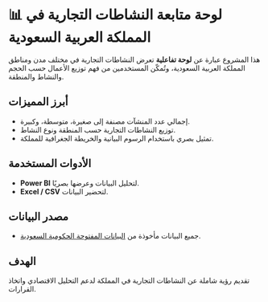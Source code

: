 # 📊 لوحة متابعة النشاطات التجارية في المملكة العربية السعودية

هذا المشروع عبارة عن **لوحة تفاعلية** تعرض النشاطات التجارية في مختلف مدن ومناطق المملكة العربية السعودية، وتُمكّن المستخدمين من فهم توزيع الأعمال حسب الحجم والنشاط والمنطقة.

## أبرز المميزات
- إجمالي عدد المنشآت مصنفة إلى صغيرة، متوسطة، وكبيرة.
- توزيع النشاطات التجارية حسب المنطقة ونوع النشاط.
- تمثيل بصري باستخدام الرسوم البيانية والخريطة الجغرافية للمملكة.
## الأدوات المستخدمة

<ul style="text-align: Left;">
  <li><b>Power BI</b> لتحليل البيانات وعرضها بصريًا.</li>
  <li><b>Excel / CSV</b> لتحضير البيانات.</li>
</ul>


## مصدر البيانات
- جميع البيانات مأخوذة من [البيانات المفتوحة الحكومية السعودية](https://www.data.gov.sa/).

## الهدف
تقديم رؤية شاملة عن النشاطات التجارية في المملكة لدعم التحليل الاقتصادي واتخاذ القرارات.
